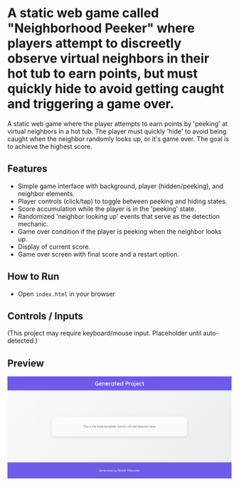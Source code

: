 # A static web game called "Neighborhood Peeker" where players attempt to discreetly observe virtual neighbors in their hot tub to earn points, but must quickly hide to avoid getting caught and triggering a game over.

A static web game where the player attempts to earn points by 'peeking' at virtual neighbors in a hot tub. The player must quickly 'hide' to avoid being caught when the neighbor randomly looks up, or it's game over. The goal is to achieve the highest score.

## Features
- Simple game interface with background, player (hidden/peeking), and neighbor elements.
- Player controls (click/tap) to toggle between peeking and hiding states.
- Score accumulation while the player is in the 'peeking' state.
- Randomized 'neighbor looking up' events that serve as the detection mechanic.
- Game over condition if the player is peeking when the neighbor looks up.
- Display of current score.
- Game over screen with final score and a restart option.

## How to Run
- Open `index.html` in your browser

## Controls / Inputs
(This project may require keyboard/mouse input. Placeholder until auto-detected.)


## Preview
![Screenshot](../../../screenshots/project_016.png)
